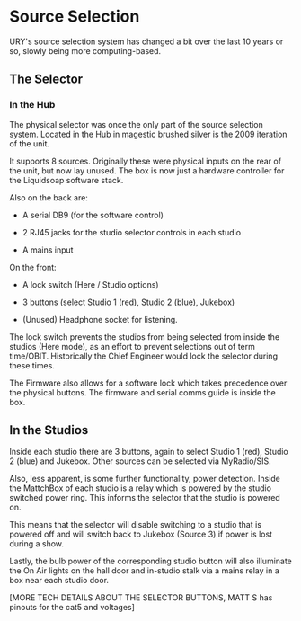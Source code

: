 # Source Selection

URY's source selection system has changed a bit over the last 10 years or so, slowly being more computing-based.

## The Selector

### In the Hub

The physical selector was once the only part of the source selection system. Located in the Hub in magestic brushed silver is the 2009 iteration of the unit.

It supports 8 sources. Originally these were physical inputs on the rear of the unit, but now lay unused. The box is now just a hardware controller for the Liquidsoap software stack.

Also on the back are:

- A serial DB9 (for the software control)

- 2 RJ45 jacks for the studio selector controls in each studio

- A mains input

On the front:

- A lock switch (Here / Studio options)

- 3 buttons (select Studio 1 (red), Studio 2 (blue), Jukebox)

- (Unused) Headphone socket for listening.

The lock switch prevents the studios from being selected from inside the studios (Here mode), as an effort to prevent selections out of term time/OBIT. Historically the Chief Engineer would lock the selector during these times.

The Firmware also allows for a software lock which takes precedence over the physical buttons. The firmware and serial comms guide is inside the box.

## In the Studios

Inside each studio there are 3 buttons, again to select Studio 1 (red), Studio 2 (blue) and Jukebox. Other sources can be selected via MyRadio/SIS.

Also, less apparent, is some further functionality, power detection. Inside the MattchBox of each studio is a relay which is powered by the studio switched power ring. This informs the selector that the studio is powered on.

This means that the selector will disable switching to a studio that is powered off and will switch back to Jukebox (Source 3) if power is lost during a show.

Lastly, the bulb power of the corresponding studio button will also illuminate the On Air lights on the hall door and in-studio stalk via a mains relay in a box near each studio door.

[MORE TECH DETAILS ABOUT THE SELECTOR BUTTONS, MATT S has pinouts for the cat5 and voltages]

